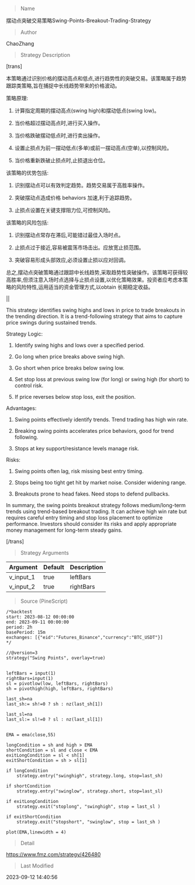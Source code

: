 
> Name

摆动点突破交易策略Swing-Points-Breakout-Trading-Strategy

> Author

ChaoZhang

> Strategy Description

[trans]

本策略通过识别价格的摆动高点和低点,进行趋势性的突破交易。该策略属于趋势跟踪类策略,旨在捕捉中长线趋势带来的价格波动。

策略原理:

1. 计算指定周期的摆动高点(swing high)和摆动低点(swing low)。

2. 当价格超过摆动高点时,进行买入操作。

3. 当价格跌破摆动低点时,进行卖出操作。

4. 设置止损点为前一摆动低点(多单)或前一摆动高点(空单),以控制风险。

5. 当价格重新跌破止损点时,止损退出仓位。

该策略的优势包括:

1. 识别摆动点可以有效判定趋势。趋势交易属于高胜率操作。

2. 突破摆动点造成价格 behaviors 加速,利于追踪趋势。

3. 止损点设置在关键支撑阻力位,可控制风险。

该策略的风险包括:

1. 识别摆动点常存在滞后,可能错过最佳入场时点。

2. 止损点过于接近,容易被震荡市场击出。应放宽止损范围。

3. 突破容易形成头部效应,必须设置止损以应对回调。

总之,摆动点突破策略通过跟踪中长线趋势,采取趋势性突破操作。该策略可获得较高胜率,但须注意入场时点选择与止损点设置,以优化策略效果。投资者应考虑本策略的风险特性,运用适当的资金管理方式,以obtain 长期稳定收益。

||



This strategy identifies swing highs and lows in price to trade breakouts in the trending direction. It is a trend-following strategy that aims to capture price swings during sustained trends.

Strategy Logic:

1. Identify swing highs and lows over a specified period. 

2. Go long when price breaks above swing high.

3. Go short when price breaks below swing low. 

4. Set stop loss at previous swing low (for long) or swing high (for short) to control risk.

5. If price reverses below stop loss, exit the position.

Advantages:

1. Swing points effectively identify trends. Trend trading has high win rate.

2. Breaking swing points accelerates price behaviors, good for trend following.

3. Stops at key support/resistance levels manage risk.

Risks:

1. Swing points often lag, risk missing best entry timing. 

2. Stops being too tight get hit by market noise. Consider widening range.

3. Breakouts prone to head fakes. Need stops to defend pullbacks.

In summary, the swing points breakout strategy follows medium/long-term trends using trend-based breakout trading. It can achieve high win rate but requires careful entry timing and stop loss placement to optimize performance. Investors should consider its risks and apply appropriate money management for long-term steady gains.

[/trans]

> Strategy Arguments



|Argument|Default|Description|
|----|----|----|
|v_input_1|true|leftBars|
|v_input_2|true|rightBars|


> Source (PineScript)

``` pinescript
/*backtest
start: 2023-08-12 00:00:00
end: 2023-09-11 00:00:00
period: 2h
basePeriod: 15m
exchanges: [{"eid":"Futures_Binance","currency":"BTC_USDT"}]
*/

//@version=3
strategy("Swing Points", overlay=true)


leftBars = input(1)
rightBars=input(1)
sl = pivotlow(low, leftBars, rightBars)
sh = pivothigh(high, leftBars, rightBars)

last_sh=na
last_sh:= sh!=0 ? sh : nz(last_sh[1])

last_sl=na
last_sl:= sl!=0 ? sl : nz(last_sl[1])


EMA = ema(close,55)

longCondition = sh and high > EMA
shortCondition = sl and close < EMA
exitLongCondition = sl < sh[1]
exitShortCondition = sh > sl[1]

if longCondition 
    strategy.entry("swinghigh", strategy.long, stop=last_sh)
    
if shortCondition 
    strategy.entry("swinglow", strategy.short, stop=last_sl)
   
if exitLongCondition
    strategy.exit("stoplong", "swinghigh", stop = last_sl )

if exitShortCondition
    strategy.exit("stopshort", "swinglow", stop = last_sh )
    
plot(EMA,linewidth = 4)
```

> Detail

https://www.fmz.com/strategy/426480

> Last Modified

2023-09-12 14:40:56
